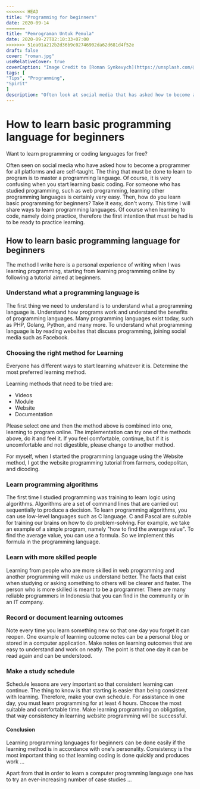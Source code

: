 ```yaml
---
<<<<<<< HEAD
title: "Programming for beginners"
date: 2020-09-14
=======
title: "Pemrograman Untuk Pemula"
date: 2020-09-27T02:10:33+07:00
>>>>>>> 51ea01a212b2d36b9c02746902da62d681d4f52e
draft: false
cover: "roman.jpg"
useRelativeCover: true
coverCaption: "Image Credit to [Roman Synkevych](https://unsplash.com/@synkevych?utm_source=unsplash&amp;utm_medium=referral&amp;utm_content=creditCopyText) Unsplash"
tags: [
"Tips", "Programming",
"Spirit"
]
description: "Often look at social media that has asked how to become a programmer for all the platforms and do it self-taught. The thing to do to learn programming is to master programming language. It certainly gets a lot confusing when it starts learning basic coding."
---
```


# How to learn basic programming language for beginners

Want to learn programming or coding languages ​​for free?

Often seen on social media who have asked how to become a programmer for all platforms and are self-taught.
The thing that must be done to learn to program is to master a programming language. Of course, it is very confusing when you start learning basic coding.
For someone who has studied programming, such as web programming, learning other programming languages ​​is certainly very easy.
Then, how do you learn basic programming for beginners?
Take it easy, don't worry. This time I will share ways to learn programming languages.
Of course when learning to code, namely doing practice, therefore the first intention that must be had is to be ready to practice learning.

## How to learn basic programming language for beginners

The method I write here is a personal experience of writing when I was learning programming, starting from learning programming online by following a tutorial aimed at beginners.

### Understand what a programming language is

The first thing we need to understand is to understand what a programming language is. Understand how programs work and understand the benefits of programming languages.
Many programming languages ​​exist today, such as PHP, Golang, Python, and many more.
To understand what programming language is by reading websites that discuss programming, joining social media such as Facebook.

### Choosing the right method for Learning

Everyone has different ways to start learning whatever it is. Determine the most preferred learning method.

Learning methods that need to be tried are:
- Videos
- Module
- Website
- Documentation

Please select one and then the method above is combined into one, learning to program online. The implementation can try one of the methods above, do it and feel it. If you feel comfortable, continue, but if it is uncomfortable and not digestible, please change to another method.

For myself, when I started the programming language using the Website method, I got the website programming tutorial from farmers, codepolitan, and dicoding.

### Learn programming algorithms

The first time I studied programming was training to learn logic using algorithms. Algorithms are a set of command lines that are carried out sequentially to produce a decision.
To learn programming algorithms, you can use low-level languages ​​such as C language. C and Pascal are suitable for training our brains on how to do problem-solving.
For example, we take an example of a simple program, namely "how to find the average value". To find the average value, you can use a formula. So we implement this formula in the programming language.

### Learn with more skilled people

Learning from people who are more skilled in web programming and another programming will make us understand better. The facts that exist when studying or asking something to others will be clearer and faster.
The person who is more skilled is meant to be a programmer. There are many reliable programmers in Indonesia that you can find in the community or in an IT company.

### Record or document learning outcomes

Note every time you learn something new so that one day you forget it can reopen. One example of learning outcome notes can be a personal blog or stored in a computer application.
Make notes on learning outcomes that are easy to understand and work on neatly. The point is that one day it can be read again and can be understood.

### Make a study schedule

Schedule lessons are very important so that consistent learning can continue. The thing to know is that starting is easier than being consistent with learning.
Therefore, make your own schedule. For assistance in one day, you must learn programming for at least 4 hours. Choose the most suitable and comfortable time. Make learning programming an obligation, that way consistency in learning website programming will be successful.

#### Conclusion
Learning programming languages for beginners can be done easily if the learning method is in accordance with one's personality. Consistency is the most important thing so that learning coding is done quickly and produces work ...

Apart from that in order to learn a computer programming language one has to try an ever-increasing number of case studies ...  